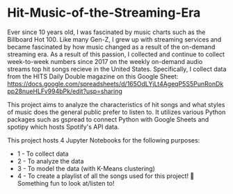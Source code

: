 # Hit-Music-of-the-Streaming-Era

Ever since 10 years old, I was fascinated by music charts such as the Billboard Hot 100. Like many Gen-Z, I grew up with streaming services and became fascinated by how music changed as a result of the on-demand streaming era. As a result of this passion, I collected and continue to collect week-to-week numbers since 2017 on the weekly on-demand audio streams top hit songs recieve in the United States. Specifically, I collect data from the HITS Daily Double magazine on this Google Sheet: https://docs.google.com/spreadsheets/d/165OdLYjLt4AgeqP5S5PunRonDkpp28nueHLFv994bPk/edit?usp=sharing

This project aims to analyze the characteristics of hit songs and what styles of music does the general public prefer to listen to. It utilizes various Python packages such as gspread to connect Python with Google Sheets and spotipy which hosts Spotify's API data.

This project hosts 4 Jupyter Notebooks for the following purposes:
- 1 - To collect data
- 2 - To analyze the data
- 3 - To model the data (with K-Means clustering)
- 4 - To create a playlist of all the songs used for this project! 🥳 Something fun to look at/listen to!
